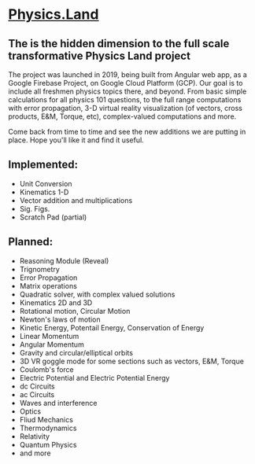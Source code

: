 # [Physics.Land](https://www.physics.land)  

## The is the hidden dimension to the full scale transformative Physics Land project   

The project was launched in 2019, being built from Angular web app, as a Google Firebase Project, on Google Cloud Platform (GCP). Our goal is to include all freshmen physics topics there, and beyond. From basic simple calculations for all physics 101 questions, to the full range computations with error propagation, 3-D virtual reality visualization (of vectors, cross products, E&M, Torque, etc), complex-valued computations and more.

Come back from time to time and see the new additions we are putting in place. Hope you'll like it and find it useful.


## Implemented:  
* Unit Conversion
* Kinematics 1-D
* Vector addition and multiplications
* Sig. Figs.
* Scratch Pad (partial)

## Planned:  
* Reasoning Module (Reveal)
* Trignometry
* Error Propagation
* Matrix operations
* Quadratic solver, with complex valued solutions
* Kinematics 2D and 3D
* Rotational motion, Circular Motion
* Newton's laws of motion
* Kinetic Energy, Potentail Energy, Conservation of Energy
* Linear Momentum
* Angular Momentum
* Gravity and circular/elliptical orbits
* 3D VR goggle mode for some sections such as vectors, E&M, Torque
* Coulomb's force
* Electric Potential and Electric Potential Energy
* dc Circuits
* ac Circuits
* Waves and interference
* Optics
* Fliud Mechanics
* Thermodynamics
* Relativity
* Quantum Physics
* and more
